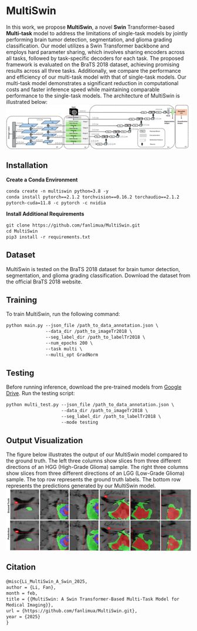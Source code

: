 # MultiSwin
In this work, we propose **MultiSwin**, a novel **Swin** Transformer-based **Multi-task** model to address the limitations of single-task models by jointly performing brain tumor detection, segmentation, and glioma grading classification. Our model utilizes a Swin Transformer backbone and employs hard parameter sharing, which involves sharing encoders across all tasks, followed by task-specific decoders for each task. The proposed framework is evaluated on the BraTS 2018 dataset, achieving promising results across all three tasks. Additionally, we compare the performance and efficiency of our multi-task model with that of single-task models. Our multi-task model demonstrates a significant reduction in computational costs and faster inference speed while maintaining comparable performance to the single-task models. The architecture of MultiSwin is illustrated below:
![MultiSwin Architecture](images/multiswin_architecture.png)

## Installation
**Create a Conda Environment**
```
conda create -n multiswin python=3.8 -y
conda install pytorch==2.1.2 torchvision==0.16.2 torchaudio==2.1.2 pytorch-cuda=11.8 -c pytorch -c nvidia
```
**Install Additional Requirements**
```
git clone https://github.com/fanlimua/MultiSwin.git
cd MultiSwin
pip3 install -r requirements.txt
```

## Dataset
MultiSwin is tested on the BraTS 2018 dataset for brain tumor detection, segmentation, and glioma grading classification. Download the dataset from the official BraTS 2018 website.

## Training
To train MultiSwin, run the following command:
```
python main.py --json_file /path_to_data_annotation.json \
               --data_dir /path_to_imageTr2018 \
               --seg_label_dir /path_to_labelTr2018 \
               --num_epochs 200 \
               --task multi \
               --multi_opt GradNorm
```

## Testing
Before running inference, download the pre-trained models from [Google Drive](https://drive.google.com/file/d/1PjW0IhjZ2Y1sT8brm6Exc48euz2yIi3b/view?usp=drive_link).
Run the testing script:
```
python multi_test.py --json_file /path_to_data_annotation.json \
                     --data_dir /path_to_imageTr2018 \
                     --seg_label_dir /path_to_labelTr2018 \
                     --mode testing
```
## Output Visualization
The figure below illustrates the output of our MultiSwin model compared to the ground truth. The left three columns show slices from three different directions of an HGG (High-Grade Glioma) sample. The right three columns show slices from three different directions of an LGG (Low-Grade Glioma) sample. The top row represents the ground truth labels. The bottom row represents the predictions generated by our MultiSwin model.
![Output](images/outputs.png)

## Citation
```
@misc{Li_MultiSwin_A_Swin_2025,
author = {Li, Fan},
month = feb,
title = {{MultiSwin: A Swin Transformer-Based Multi-Task Model for Medical Imaging}},
url = {https://github.com/fanlimua/MultiSwin.git},
year = {2025}
}
```
